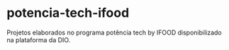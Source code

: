 # potencia-tech-ifood
Projetos elaborados no programa potência tech by IFOOD disponibilizado na plataforma da DIO.
